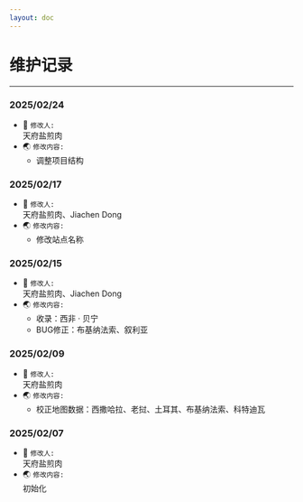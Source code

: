 ```yaml
---
layout: doc
---
```

# 维护记录
---

### 2025/02/24
- :knife: ```修改人:```  
  天府盐煎肉
- :earth_asia: ```修改内容: ```
  - 调整项目结构

### 2025/02/17
- :knife: ```修改人:```  
  天府盐煎肉、Jiachen Dong
- :earth_asia: ```修改内容: ```
  - 修改站点名称

### 2025/02/15
- :knife: ```修改人:```  
  天府盐煎肉、Jiachen Dong
- :earth_asia: ```修改内容: ```
  - 收录：西非 · 贝宁
  - BUG修正：布基纳法索、叙利亚

### 2025/02/09
- :knife: ```修改人:```  
  天府盐煎肉
- :earth_asia: ```修改内容: ```  
  - 校正地图数据：西撒哈拉、老挝、土耳其、布基纳法索、科特迪瓦
  
### 2025/02/07
- :knife: ```修改人:```  
天府盐煎肉
- :earth_asia: ```修改内容: ```  
初始化

